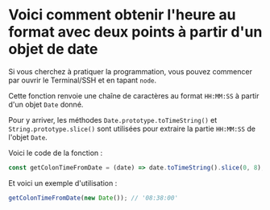 # Voici comment obtenir l'heure au format avec deux points à partir d'un objet de date

Si vous cherchez à pratiquer la programmation, vous pouvez commencer par ouvrir le Terminal/SSH et en tapant `node`.

Cette fonction renvoie une chaîne de caractères au format `HH:MM:SS` à partir d'un objet `Date` donné.

Pour y arriver, les méthodes `Date.prototype.toTimeString()` et `String.prototype.slice()` sont utilisées pour extraire la partie `HH:MM:SS` de l'objet `Date`.

Voici le code de la fonction :

```js
const getColonTimeFromDate = (date) => date.toTimeString().slice(0, 8);
```

Et voici un exemple d'utilisation :

```js
getColonTimeFromDate(new Date()); // '08:38:00'
```

